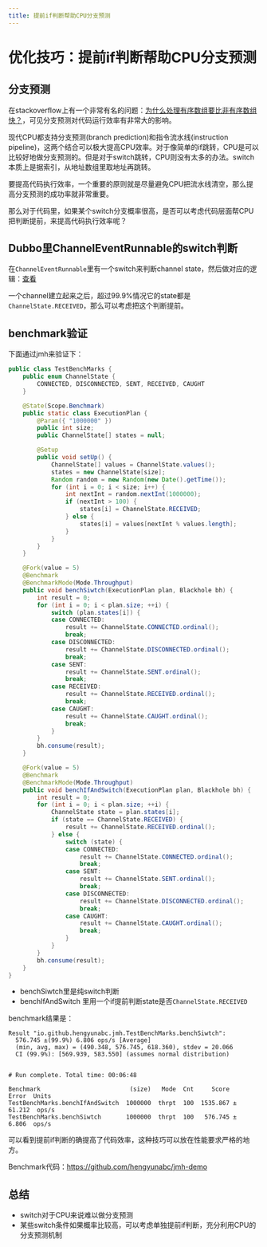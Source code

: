 ```yaml
---
title: 提前if判断帮助CPU分支预测
---
```


# 优化技巧：提前if判断帮助CPU分支预测

## 分支预测

在stackoverflow上有一个非常有名的问题：[为什么处理有序数组要比非有序数组快？](
https://stackoverflow.com/questions/11227809/why-is-it-faster-to-process-a-sorted-array-than-an-unsorted-array)，可见分支预测对代码运行效率有非常大的影响。

现代CPU都支持分支预测(branch prediction)和指令流水线(instruction pipeline)，这两个结合可以极大提高CPU效率。对于像简单的if跳转，CPU是可以比较好地做分支预测的。但是对于switch跳转，CPU则没有太多的办法。switch本质上是据索引，从地址数组里取地址再跳转。

要提高代码执行效率，一个重要的原则就是尽量避免CPU把流水线清空，那么提高分支预测的成功率就非常重要。

那么对于代码里，如果某个switch分支概率很高，是否可以考虑代码层面帮CPU把判断提前，来提高代码执行效率呢？

## Dubbo里ChannelEventRunnable的switch判断

在`ChannelEventRunnable`里有一个switch来判断channel state，然后做对应的逻辑：[查看](
https://github.com/hengyunabc/dubbo/blob/dubbo-2.6.1/dubbo-remoting/dubbo-remoting-api/src/main/java/com/alibaba/dubbo/remoting/transport/dispatcher/ChannelEventRunnable.java#L54)

一个channel建立起来之后，超过99.9%情况它的state都是`ChannelState.RECEIVED`，那么可以考虑把这个判断提前。

## benchmark验证

下面通过jmh来验证下：

```java
public class TestBenchMarks {
	public enum ChannelState {
		CONNECTED, DISCONNECTED, SENT, RECEIVED, CAUGHT
	}

	@State(Scope.Benchmark)
	public static class ExecutionPlan {
		@Param({ "1000000" })
		public int size;
		public ChannelState[] states = null;

		@Setup
		public void setUp() {
			ChannelState[] values = ChannelState.values();
			states = new ChannelState[size];
			Random random = new Random(new Date().getTime());
			for (int i = 0; i < size; i++) {
				int nextInt = random.nextInt(1000000);
				if (nextInt > 100) {
					states[i] = ChannelState.RECEIVED;
				} else {
					states[i] = values[nextInt % values.length];
				}
			}
		}
	}

	@Fork(value = 5)
	@Benchmark
	@BenchmarkMode(Mode.Throughput)
	public void benchSiwtch(ExecutionPlan plan, Blackhole bh) {
		int result = 0;
		for (int i = 0; i < plan.size; ++i) {
			switch (plan.states[i]) {
			case CONNECTED:
				result += ChannelState.CONNECTED.ordinal();
				break;
			case DISCONNECTED:
				result += ChannelState.DISCONNECTED.ordinal();
				break;
			case SENT:
				result += ChannelState.SENT.ordinal();
				break;
			case RECEIVED:
				result += ChannelState.RECEIVED.ordinal();
				break;
			case CAUGHT:
				result += ChannelState.CAUGHT.ordinal();
				break;
			}
		}
		bh.consume(result);
	}

	@Fork(value = 5)
	@Benchmark
	@BenchmarkMode(Mode.Throughput)
	public void benchIfAndSwitch(ExecutionPlan plan, Blackhole bh) {
		int result = 0;
		for (int i = 0; i < plan.size; ++i) {
			ChannelState state = plan.states[i];
			if (state == ChannelState.RECEIVED) {
				result += ChannelState.RECEIVED.ordinal();
			} else {
				switch (state) {
				case CONNECTED:
					result += ChannelState.CONNECTED.ordinal();
					break;
				case SENT:
					result += ChannelState.SENT.ordinal();
					break;
				case DISCONNECTED:
					result += ChannelState.DISCONNECTED.ordinal();
					break;
				case CAUGHT:
					result += ChannelState.CAUGHT.ordinal();
					break;
				}
			}
		}
		bh.consume(result);
	}
}
```
* benchSiwtch里是纯switch判断
* benchIfAndSwitch 里用一个if提前判断state是否`ChannelState.RECEIVED`

benchmark结果是：

```
Result "io.github.hengyunabc.jmh.TestBenchMarks.benchSiwtch":
  576.745 ±(99.9%) 6.806 ops/s [Average]
  (min, avg, max) = (490.348, 576.745, 618.360), stdev = 20.066
  CI (99.9%): [569.939, 583.550] (assumes normal distribution)


# Run complete. Total time: 00:06:48

Benchmark                         (size)   Mode  Cnt     Score    Error  Units
TestBenchMarks.benchIfAndSwitch  1000000  thrpt  100  1535.867 ± 61.212  ops/s
TestBenchMarks.benchSiwtch       1000000  thrpt  100   576.745 ±  6.806  ops/s
```

可以看到提前if判断的确提高了代码效率，这种技巧可以放在性能要求严格的地方。

Benchmark代码：https://github.com/hengyunabc/jmh-demo

## 总结

* switch对于CPU来说难以做分支预测
* 某些switch条件如果概率比较高，可以考虑单独提前if判断，充分利用CPU的分支预测机制
